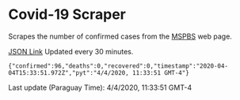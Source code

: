 # Covid-19 Scraper

Scrapes the number of confirmed cases from the [MSPBS](https://www.mspbs.gov.py/covid-19.php) web page.

[JSON Link](https://jmayalag.github.io/covid19-scrape/cases.json)
Updated every 30 minutes.
```
{"confirmed":96,"deaths":0,"recovered":0,"timestamp":"2020-04-04T15:33:51.972Z","pyt":"4/4/2020, 11:33:51 GMT-4"}
```
Last update (Paraguay Time): 4/4/2020, 11:33:51 GMT-4